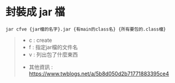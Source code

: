 # 封裝成 jar 檔
```shell
jar cfve {jar檔的名字}.jar {有main的class名} {所有要包的.class檔}
```
> * c : create 
> * f : 指定jar檔的文件名 
> * v : 列出包了什麼東西 
> - 其他資訊 : https://www.twblogs.net/a/5b8d050d2b71771883395ce4